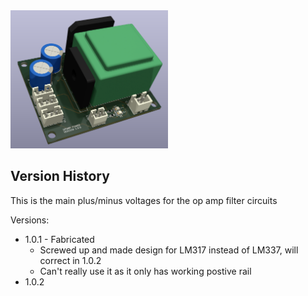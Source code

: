 <img src="screenshot.png" width="50%">

## Version History

This is the main plus/minus voltages for the op amp filter circuits 

Versions:

- 1.0.1 - Fabricated
    - Screwed up and made design for LM317 instead of LM337, will correct in 1.0.2
    - Can't really use it as it only has working postive rail
- 1.0.2
